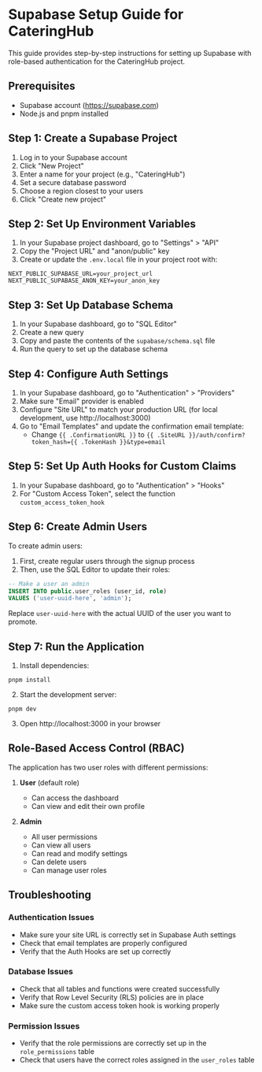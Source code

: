 # Supabase Setup Guide for CateringHub

This guide provides step-by-step instructions for setting up Supabase with role-based authentication for the CateringHub project.

## Prerequisites

- Supabase account (https://supabase.com)
- Node.js and pnpm installed

## Step 1: Create a Supabase Project

1. Log in to your Supabase account
2. Click "New Project"
3. Enter a name for your project (e.g., "CateringHub")
4. Set a secure database password
5. Choose a region closest to your users
6. Click "Create new project"

## Step 2: Set Up Environment Variables

1. In your Supabase project dashboard, go to "Settings" > "API"
2. Copy the "Project URL" and "anon/public" key
3. Create or update the `.env.local` file in your project root with:

```
NEXT_PUBLIC_SUPABASE_URL=your_project_url
NEXT_PUBLIC_SUPABASE_ANON_KEY=your_anon_key
```

## Step 3: Set Up Database Schema

1. In your Supabase dashboard, go to "SQL Editor"
2. Create a new query
3. Copy and paste the contents of the `supabase/schema.sql` file
4. Run the query to set up the database schema

## Step 4: Configure Auth Settings

1. In your Supabase dashboard, go to "Authentication" > "Providers"
2. Make sure "Email" provider is enabled
3. Configure "Site URL" to match your production URL (for local development, use http://localhost:3000)
4. Go to "Email Templates" and update the confirmation email template:
   - Change `{{ .ConfirmationURL }}` to `{{ .SiteURL }}/auth/confirm?token_hash={{ .TokenHash }}&type=email`

## Step 5: Set Up Auth Hooks for Custom Claims

1. In your Supabase dashboard, go to "Authentication" > "Hooks"
2. For "Custom Access Token", select the function `custom_access_token_hook`

## Step 6: Create Admin Users

To create admin users:

1. First, create regular users through the signup process
2. Then, use the SQL Editor to update their roles:

```sql
-- Make a user an admin
INSERT INTO public.user_roles (user_id, role)
VALUES ('user-uuid-here', 'admin');
```

Replace `user-uuid-here` with the actual UUID of the user you want to promote.

## Step 7: Run the Application

1. Install dependencies:
```
pnpm install
```

2. Start the development server:
```
pnpm dev
```

3. Open http://localhost:3000 in your browser

## Role-Based Access Control (RBAC)

The application has two user roles with different permissions:

1. **User** (default role)
   - Can access the dashboard
   - Can view and edit their own profile

2. **Admin**
   - All user permissions
   - Can view all users
   - Can read and modify settings
   - Can delete users
   - Can manage user roles

## Troubleshooting

### Authentication Issues

- Make sure your site URL is correctly set in Supabase Auth settings
- Check that email templates are properly configured
- Verify that the Auth Hooks are set up correctly

### Database Issues

- Check that all tables and functions were created successfully
- Verify that Row Level Security (RLS) policies are in place
- Make sure the custom access token hook is working properly

### Permission Issues

- Verify that the role permissions are correctly set up in the `role_permissions` table
- Check that users have the correct roles assigned in the `user_roles` table
